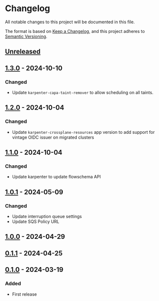 # Changelog

All notable changes to this project will be documented in this file.

The format is based on [Keep a Changelog](https://keepachangelog.com/en/1.0.0/),
and this project adheres to [Semantic Versioning](https://semver.org/spec/v2.0.0.html).

## [Unreleased]

## [1.3.0] - 2024-10-10

### Changed

- Update `karpenter-capa-taint-remover` to allow scheduling on all taints.

## [1.2.0] - 2024-10-04

### Changed

- Update `karpenter-crossplane-resources` app version to add support for vintage OIDC issuer on migrated clusters

## [1.1.0] - 2024-10-04

### Changed

- Update karpenter to update flowschema API

## [1.0.1] - 2024-05-09

### Changed

- Update interruption queue settings
- Update SQS Policy URL

## [1.0.0] - 2024-04-29

## [0.1.1] - 2024-04-25

## [0.1.0] - 2024-03-19

### Added

- First release

[Unreleased]: https://github.com/giantswarm/karpenter-bundle/compare/v1.3.0...HEAD
[1.3.0]: https://github.com/giantswarm/karpenter-bundle/compare/v1.2.0...v1.3.0
[1.2.0]: https://github.com/giantswarm/karpenter-bundle/compare/v1.1.0...v1.2.0
[1.1.0]: https://github.com/giantswarm/karpenter-bundle/compare/v1.0.1...v1.1.0
[1.0.1]: https://github.com/giantswarm/karpenter-bundle/compare/v1.0.0...v1.0.1
[1.0.0]: https://github.com/giantswarm/karpenter-bundle/compare/v0.1.1...v1.0.0
[0.1.1]: https://github.com/giantswarm/karpenter-bundle/compare/v0.1.0...v0.1.1
[0.1.0]: https://github.com/giantswarm/karpenter-bundle/compare/v0.0.1...v0.1.0
